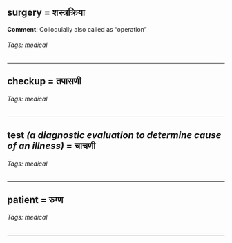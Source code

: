 ## surgery = शस्त्रक्रिया

**Comment**: Colloquially also called as “operation”

###### Tags: medical

---
## checkup = तपासणी

###### Tags: medical

---
## test *(a diagnostic evaluation to determine cause of an illness)* = चाचणी

###### Tags: medical

---
## patient = रुग्ण

###### Tags: medical

---
